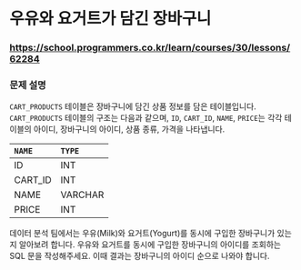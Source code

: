 # 우유와 요거트가 담긴 장바구니

### https://school.programmers.co.kr/learn/courses/30/lessons/62284

### 문제 설명

`CART_PRODUCTS` 테이블은 장바구니에 담긴 상품 정보를 담은 테이블입니다. `CART_PRODUCTS` 테이블의 구조는 다음과 같으며, `ID`, `CART_ID`, `NAME`, `PRICE`는 각각 테이블의 아이디, 장바구니의 아이디, 상품 종류, 가격을 나타냅니다.

| `NAME`  | `TYPE`  |
| :------ | :------ |
| ID      | INT     |
| CART_ID | INT     |
| NAME    | VARCHAR |
| PRICE   | INT     |

데이터 분석 팀에서는 우유(Milk)와 요거트(Yogurt)를 동시에 구입한 장바구니가 있는지 알아보려 합니다. 우유와 요거트를 동시에 구입한 장바구니의 아이디를 조회하는 SQL 문을 작성해주세요. 이때 결과는 장바구니의 아이디 순으로 나와야 합니다.
